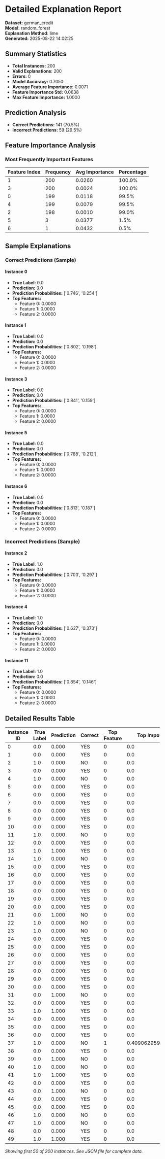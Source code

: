 # Detailed Explanation Report

**Dataset:** german_credit  
**Model:** random_forest  
**Explanation Method:** lime  
**Generated:** 2025-08-22 14:02:25  

## Summary Statistics

- **Total Instances:** 200
- **Valid Explanations:** 200
- **Errors:** 0
- **Model Accuracy:** 0.7050
- **Average Feature Importance:** 0.0071
- **Feature Importance Std:** 0.0638
- **Max Feature Importance:** 1.0000

## Prediction Analysis

- **Correct Predictions:** 141 (70.5%)
- **Incorrect Predictions:** 59 (29.5%)

## Feature Importance Analysis

### Most Frequently Important Features

| Feature Index | Frequency | Avg Importance | Percentage |
|---------------|-----------|----------------|------------|
| 1 | 200 | 0.0260 | 100.0% |
| 3 | 200 | 0.0024 | 100.0% |
| 0 | 199 | 0.0118 | 99.5% |
| 4 | 199 | 0.0079 | 99.5% |
| 2 | 198 | 0.0010 | 99.0% |
| 5 | 3 | 0.0377 | 1.5% |
| 6 | 1 | 0.0432 | 0.5% |

## Sample Explanations

### Correct Predictions (Sample)

#### Instance 0

- **True Label:** 0.0
- **Prediction:** 0.0
- **Prediction Probabilities:** ['0.746', '0.254']
- **Top Features:**
  - Feature 0: 0.0000
  - Feature 1: 0.0000
  - Feature 2: 0.0000

#### Instance 1

- **True Label:** 0.0
- **Prediction:** 0.0
- **Prediction Probabilities:** ['0.802', '0.198']
- **Top Features:**
  - Feature 0: 0.0000
  - Feature 1: 0.0000
  - Feature 2: 0.0000

#### Instance 3

- **True Label:** 0.0
- **Prediction:** 0.0
- **Prediction Probabilities:** ['0.841', '0.159']
- **Top Features:**
  - Feature 0: 0.0000
  - Feature 1: 0.0000
  - Feature 2: 0.0000

#### Instance 5

- **True Label:** 0.0
- **Prediction:** 0.0
- **Prediction Probabilities:** ['0.788', '0.212']
- **Top Features:**
  - Feature 0: 0.0000
  - Feature 1: 0.0000
  - Feature 2: 0.0000

#### Instance 6

- **True Label:** 0.0
- **Prediction:** 0.0
- **Prediction Probabilities:** ['0.813', '0.187']
- **Top Features:**
  - Feature 0: 0.0000
  - Feature 1: 0.0000
  - Feature 2: 0.0000

### Incorrect Predictions (Sample)

#### Instance 2

- **True Label:** 1.0
- **Prediction:** 0.0
- **Prediction Probabilities:** ['0.703', '0.297']
- **Top Features:**
  - Feature 0: 0.0000
  - Feature 1: 0.0000
  - Feature 2: 0.0000

#### Instance 4

- **True Label:** 1.0
- **Prediction:** 0.0
- **Prediction Probabilities:** ['0.627', '0.373']
- **Top Features:**
  - Feature 0: 0.0000
  - Feature 1: 0.0000
  - Feature 2: 0.0000

#### Instance 11

- **True Label:** 1.0
- **Prediction:** 0.0
- **Prediction Probabilities:** ['0.854', '0.146']
- **Top Features:**
  - Feature 0: 0.0000
  - Feature 1: 0.0000
  - Feature 2: 0.0000

## Detailed Results Table

| Instance ID | True Label | Prediction | Correct | Top Feature | Top Importance |
|-------------|------------|------------|---------|-------------|----------------|
| 0 | 0.0 | 0.000 | YES | 0 | 0.0 |
| 1 | 0.0 | 0.000 | YES | 0 | 0.0 |
| 2 | 1.0 | 0.000 | NO | 0 | 0.0 |
| 3 | 0.0 | 0.000 | YES | 0 | 0.0 |
| 4 | 1.0 | 0.000 | NO | 0 | 0.0 |
| 5 | 0.0 | 0.000 | YES | 0 | 0.0 |
| 6 | 0.0 | 0.000 | YES | 0 | 0.0 |
| 7 | 0.0 | 0.000 | YES | 0 | 0.0 |
| 8 | 0.0 | 0.000 | YES | 0 | 0.0 |
| 9 | 0.0 | 0.000 | YES | 0 | 0.0 |
| 10 | 0.0 | 0.000 | YES | 0 | 0.0 |
| 11 | 1.0 | 0.000 | NO | 0 | 0.0 |
| 12 | 0.0 | 0.000 | YES | 0 | 0.0 |
| 13 | 1.0 | 1.000 | YES | 0 | 0.0 |
| 14 | 1.0 | 0.000 | NO | 0 | 0.0 |
| 15 | 0.0 | 0.000 | YES | 0 | 0.0 |
| 16 | 0.0 | 0.000 | YES | 0 | 0.0 |
| 17 | 0.0 | 0.000 | YES | 0 | 0.0 |
| 18 | 0.0 | 0.000 | YES | 0 | 0.0 |
| 19 | 0.0 | 0.000 | YES | 0 | 0.0 |
| 20 | 0.0 | 0.000 | YES | 0 | 0.0 |
| 21 | 0.0 | 1.000 | NO | 0 | 0.0 |
| 22 | 1.0 | 0.000 | NO | 0 | 0.0 |
| 23 | 1.0 | 0.000 | NO | 0 | 0.0 |
| 24 | 0.0 | 0.000 | YES | 0 | 0.0 |
| 25 | 0.0 | 0.000 | YES | 0 | 0.0 |
| 26 | 0.0 | 0.000 | YES | 0 | 0.0 |
| 27 | 0.0 | 0.000 | YES | 0 | 0.0 |
| 28 | 0.0 | 0.000 | YES | 0 | 0.0 |
| 29 | 0.0 | 0.000 | YES | 0 | 0.0 |
| 30 | 0.0 | 0.000 | YES | 0 | 0.0 |
| 31 | 0.0 | 1.000 | NO | 0 | 0.0 |
| 32 | 0.0 | 0.000 | YES | 0 | 0.0 |
| 33 | 1.0 | 1.000 | YES | 0 | 0.0 |
| 34 | 0.0 | 0.000 | YES | 0 | 0.0 |
| 35 | 0.0 | 0.000 | YES | 0 | 0.0 |
| 36 | 0.0 | 0.000 | YES | 0 | 0.0 |
| 37 | 1.0 | 0.000 | NO | 1 | 0.40906295918798685 |
| 38 | 0.0 | 0.000 | YES | 0 | 0.0 |
| 39 | 0.0 | 1.000 | NO | 0 | 0.0 |
| 40 | 1.0 | 0.000 | NO | 0 | 0.0 |
| 41 | 1.0 | 1.000 | YES | 0 | 0.0 |
| 42 | 0.0 | 0.000 | YES | 0 | 0.0 |
| 43 | 0.0 | 1.000 | NO | 0 | 0.0 |
| 44 | 0.0 | 0.000 | YES | 0 | 0.0 |
| 45 | 0.0 | 0.000 | YES | 0 | 0.0 |
| 46 | 1.0 | 0.000 | NO | 0 | 0.0 |
| 47 | 1.0 | 0.000 | NO | 0 | 0.0 |
| 48 | 0.0 | 0.000 | YES | 0 | 0.0 |
| 49 | 1.0 | 1.000 | YES | 0 | 0.0 |

*Showing first 50 of 200 instances. See JSON file for complete data.*
